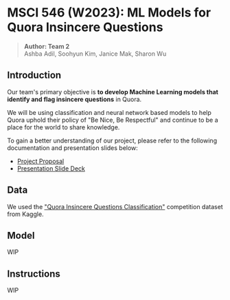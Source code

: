 # MSCI 546 (W2023): ML Models for Quora Insincere Questions

> **Author: Team 2**  
> Ashba Adil, Soohyun Kim, Janice Mak, Sharon Wu

## Introduction

Our team's primary objective is **to develop Machine Learning models that identify and flag insincere questions** in Quora.  

We will be using classification and neural network based models to help Quora uphold their policy of "Be Nice, Be Respectful" and continue to be a place for the world to share knowledge.  

To gain a better understanding of our project, please refer to the following documentation and presentation slides below:
* [Project Proposal](https://docs.google.com/document/d/13cpXKZvZLVEbxLRvQ2M6xRziCUPR0a3-YB-31aGaTR8/edit?usp=sharing)
* [Presentation Slide Deck]()

## Data

We used the ["Quora Insincere Questions Classification"](https://www.kaggle.com/competitions/quora-insincere-questions-classification) competition dataset from Kaggle.

## Model

WIP

## Instructions

WIP
